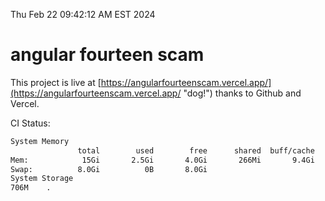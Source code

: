 Thu Feb 22 09:42:12 AM EST 2024

# angular fourteen scam


This project is live at [https://angularfourteenscam.vercel.app/](https://angularfourteenscam.vercel.app/ "dog!") thanks to Github and Vercel.

CI Status: 

```bash
System Memory
               total        used        free      shared  buff/cache   available
Mem:            15Gi       2.5Gi       4.0Gi       266Mi       9.4Gi        12Gi
Swap:          8.0Gi          0B       8.0Gi
System Storage
706M	.
```
```bash

